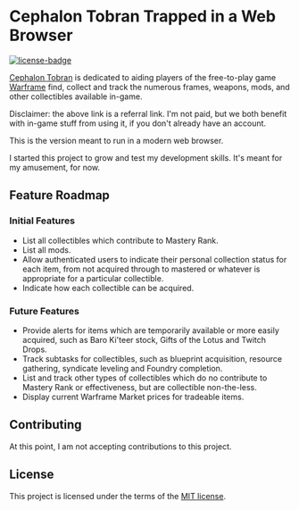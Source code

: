 # Cephalon Tobran Trapped in a Web Browser

[![license-badge]][license]

[Cephalon Tobran][cephalon-tobran-org] is dedicated to aiding players of the free-to-play game [Warframe][warframe-referral] find, collect and track the numerous frames, weapons, mods, and other collectibles available in-game.

Disclaimer: the above link is a referral link. I'm not paid, but we both benefit with in-game stuff from using it, if you don't already have an account.

This is the version meant to run in a modern web browser.

I started this project to grow and test my development skills. It's meant for my amusement, for now.

## Feature Roadmap

### Initial Features

- List all collectibles which contribute to Mastery Rank.
- List all mods.
- Allow authenticated users to indicate their personal collection status for each item, from not acquired through to mastered or whatever is appropriate for a particular collectible.
- Indicate how each collectible can be acquired.

### Future Features

- Provide alerts for items which are temporarily available or more easily acquired, such as Baro Ki'teer stock, Gifts of the Lotus and Twitch Drops.
- Track subtasks for collectibles, such as blueprint acquisition, resource gathering, syndicate leveling and Foundry completion.
- List and track other types of collectibles which do no contribute to Mastery Rank or effectiveness, but are collectible non-the-less.
- Display current Warframe Market prices for tradeable items.

## Contributing

At this point, I am not accepting contributions to this project.

## License

This project is licensed under the terms of the [MIT license][license].

[warframe-referral]: https://www.warframe.com/signup?referrerId=5974e89e3ade7fff31557c7e "Warframe referral"
[cephalon-tobran-org]: https://github.com/CephalonTobran "Cephalon Tobran org on GitHub"
[license]: ./LICENSE "License"
[license-badge]: https://img.shields.io/github/license/CephalonTobran/web?style=flat-square "License badge"
